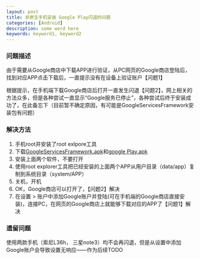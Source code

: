 ```yaml
---
layout: post
title: 非原生手机安装 Google Play闪退的问题
categories: [Android]
description: some word here
keywords: keyword1, keyword2
---
```


### 问题描述

由于需要从Google商店中下载APP进行验证，从PC网页的Google商店登陆后，找到对应APP点击下载后，一直提示没有在设备上验证账户【问题1】  

根据提示，在手机端下载Google商店后打开一直发生闪退【问题2】，网上相关的方法众多，但是各种尝试一直显示“Google服务已停止”，各种尝试后终于安装成功了，在此备忘下（目前暂不确定原因，有可能是GoogleServicesFramework安装包有问题）

### 解决方法

1. 手机root并安装了root exlpore工具  
2. 下载[GoogleServicesFramework.apk](http://pan.baidu.com/s/1dEk4sxz)和[google Play.apk](http://pan.baidu.com/s/1nuimjUx)
3. 安装上面两个软件，不要打开
4. 使用root explorer工具把已经安装的上面两个APP从用户目录（data/app）复制到系统目录（system/APP）
5. 关机，开机
6. OK，Google商店可以打开了，【问题2】解决
7. 在设置 > 账户中添加Google账户并登陆(可在手机端的Google商店直接安装)，连接PC，在网页的Google商店上就能够下载对应的APP了【问题1】解决

### 遗留问题
  
使用两款手机（索尼L36h， 三星note3）均不会再闪退，但是从设置中添加Google账户会导致设置无响应——作为后续TODO
